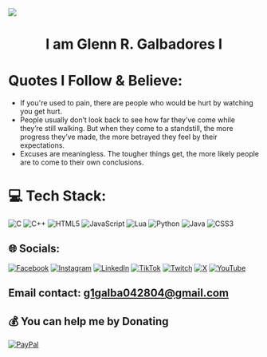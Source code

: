 <img src="https://steamuserimages-a.akamaihd.net/ugc/920291165807618487/16A5A3D8BD6C90C2D6C8FF7B09EE5875C3830752/?imw=1024&imh=457&ima=fit&impolicy=Letterbox&imcolor=%23000000&letterbox=true"/>
<h1 align="center"> I am Glenn R. Galbadores I</h1>

# Quotes I Follow & Believe:<br>
- If you're used to pain, there are people who would be hurt by watching you get hurt.
- People usually don’t look back to see how far they’ve come while they’re still walking. But when they come to a standstill, the more progress they’ve made, the more betrayed they feel by their expectations.
- Excuses are meaningless. The tougher things get, the more likely people are to come to their own conclusions.

# 💻 Tech Stack:
![C](https://img.shields.io/badge/c-%2300599C.svg?style=plastic&logo=c&logoColor=white)
![C++](https://img.shields.io/badge/c++-%2300599C.svg?style=plastic&logo=c%2B%2B&logoColor=white)
![HTML5](https://img.shields.io/badge/html5-%23E34F26.svg?style=plastic&logo=html5&logoColor=white)
![JavaScript](https://img.shields.io/badge/javascript-%23323330.svg?style=plastic&logo=javascript&logoColor=%23F7DF1E)
![Lua](https://img.shields.io/badge/lua-%232C2D72.svg?style=plastic&logo=lua&logoColor=white)
![Python](https://img.shields.io/badge/python-3670A0?style=plastic&logo=python&logoColor=ffdd54)
![Java](https://img.shields.io/badge/java-%23ED8B00.svg?style=plastic&logo=openjdk&logoColor=white)
![CSS3](https://img.shields.io/badge/css3-%231572B6.svg?style=plastic&logo=css3&logoColor=white)

## 🌐 Socials:
[![Facebook](https://img.shields.io/badge/Facebook-%231877F2.svg?logo=Facebook&logoColor=white)](https://facebook.com/g1nsky)
[![Instagram](https://img.shields.io/badge/Instagram-%23E4405F.svg?logo=Instagram&logoColor=white)](https://instagram.com/guren_chan)
[![LinkedIn](https://img.shields.io/badge/LinkedIn-%230077B5.svg?logo=linkedin&logoColor=white)](https://linkedin.com/in/nyakorare)
[![TikTok](https://img.shields.io/badge/TikTok-%23000000.svg?logo=TikTok&logoColor=white)](https://tiktok.com/@g1galba)
[![Twitch](https://img.shields.io/badge/Twitch-%239146FF.svg?logo=Twitch&logoColor=white)](https://twitch.tv/g1_galba)
[![X](https://img.shields.io/badge/X-black.svg?logo=X&logoColor=white)](https://x.com/@ItsNotMe_Glenn)
[![YouTube](https://img.shields.io/badge/YouTube-%23FF0000.svg?logo=YouTube&logoColor=white)](https://youtube.com/@Nyakorare) 
## Email contact: g1galba042804@gmail.com

## 💰 You can help me by Donating
[![PayPal](https://img.shields.io/badge/PayPal-00457C?style=for-the-badge&logo=paypal&logoColor=white)](https://paypal.me/https://paypal.me/Nyakorare?country.x=PH&locale.x=en_US)
